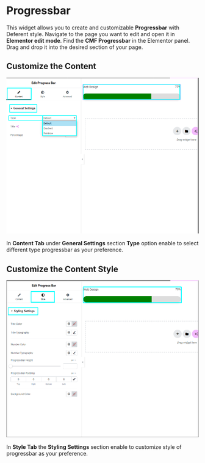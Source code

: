 # Progressbar

This widget allows you to create and customizable **Progressbar** with Deferent style. Navigate to the page you want to edit and open it in **Elementor edit mode**. Find the **CMF Progressbar** in the Elementor panel. Drag and drop it into the desired section of your page.

## Customize the Content

<p class="cmf--img-wrapper">
    <img src="/assets/framework/images/widgets/general-elements/progressbar/progressbar_1.png" alt="progressbar">
</p>

In **Content Tab** under **General Settings** section **Type** option enable to select different type progressbar as your preference.

## Customize the Content Style

<p class="cmf--img-wrapper">
  <img src="/assets/framework/images/widgets/general-elements/progressbar/progressbar_2.png" alt="progressbar">
</p>

 In **Style Tab** the **Styling Settings** section enable to customize style of progressbar as your preference.    
